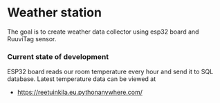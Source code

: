 # Weather station
The goal is to create weather data collector using esp32 board and RuuviTag sensor.

### Current state of development
ESP32 board reads our room temperature every hour and send it to SQL database. 
Latest temperature data can be viewed at
- https://reetuinkila.eu.pythonanywhere.com/ 
